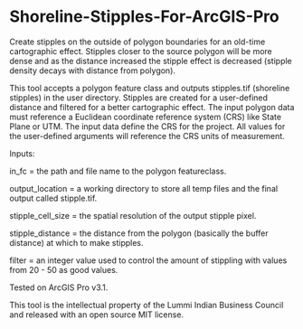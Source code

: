 # Shoreline-Stipples-For-ArcGIS-Pro

Create stipples on the outside of polygon boundaries for an old-time cartographic effect.  Stipples closer to the source polygon will be more dense and as the distance increased the stipple effect is decreased (stipple density decays with distance from polygon).

This tool accepts a polygon feature class and outputs stipples.tif (shoreline stipples) in the user directory. Stipples are created for a user-defined distance and filtered for a better cartographic effect.  The input polygon data must reference a Euclidean coordinate reference system (CRS) like State Plane or UTM.  The input data define the CRS for the project.  All values for the user-defined arguments will reference the CRS units of measurement.


Inputs:

in_fc = the path and file name to the polygon featureclass.

output_location = a working directory to store all temp files and the final output called stipple.tif.

stipple_cell_size = the spatial resolution of the output stipple pixel.

stipple_distance = the distance from the polygon (basically the buffer distance) at which to make stipples.

filter = an integer value used to control the amount of stippling with values from 20 - 50 as good values.


Tested on ArcGIS Pro v3.1.  

This tool is the intellectual property of the Lummi Indian Business Council and released with an open source MIT license.
